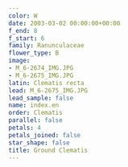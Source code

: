 ```yaml
---
color: W
date: 2003-03-02 00:00:00+00:00
f_end: 8
f_start: 6
family: Ranunculaceae
flower_type: B
image:
- M_6-2674_IMG.JPG
- M_6-2675_IMG.JPG
latin: Clematis recta
lead: M_6-2675_IMG.JPG
lead_sample: false
name: index.en
order: Clematis
parallel: false
petals: 4
petals_joined: false
star_shape: false
title: Ground Clematis
---
```

